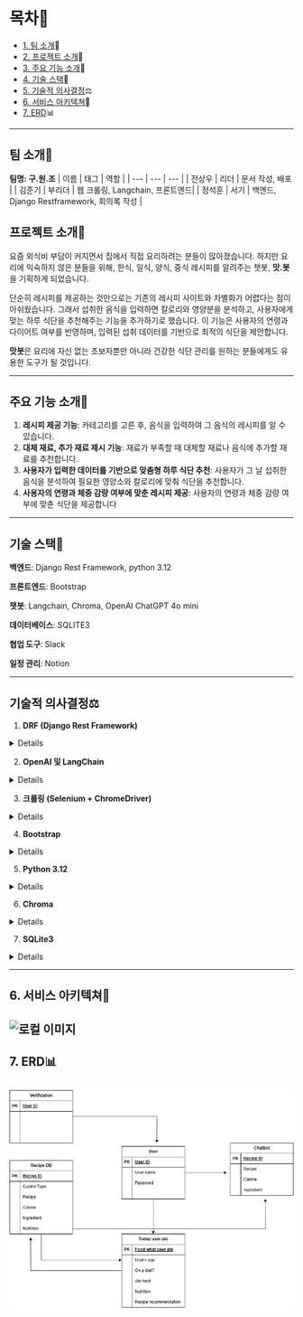# 목차📖
  - [1. 팀 소개](#팀-소개)👥
  - [2. 프로젝트 소개](#프로젝트-소개)🔮
  - [3. 주요 기능 소개](#주요-기능-소개)🎨
  - [4. 기술 스택](#기술-스택)🥽
  - [5. 기술적 의사결정](#기술적-의사결정)⚖️
  - [6. 서비스 아키텍쳐](#6-서비스-아키텍쳐)📶
  - [7. ERD](#7-erd)📊

---
## 팀 소개👥
**팀명: 구.원.조**
| 이름 | 태그 | 역할 |
| --- | --- | --- |
| 전상우 | 리더 | 문서 작성, 배포 |
| 김준기 | 부리더 | 웹 크롤링, Langchain, 프론트엔드|
| 정석훈 | 서기 | 백엔드, Django Restframework, 회의록 작성 |

## 프로젝트 소개🔮
요즘 외식비 부담이 커지면서 집에서 직접 요리하려는 분들이 많아졌습니다. 하지만 요리에 익숙하지 않은 분들을 위해, 한식, 일식, 양식, 중식 레시피를 알려주는 챗봇, **맛.봇**을 기획하게 되었습니다.

단순히 레시피를 제공하는 것만으로는 기존의 레시피 사이트와 차별화가 어렵다는 점이 아쉬웠습니다. 그래서 섭취한 음식을 입력하면 칼로리와 영양분을 분석하고, 사용자에게 맞는 하루 식단을 추천해주는 기능을 추가하기로 했습니다. 이 기능은 사용자의 연령과 다이어트 여부를 반영하며, 입력된 섭취 데이터를 기반으로 최적의 식단을 제안합니다.

**맛봇**은 요리에 자신 없는 초보자뿐만 아니라 건강한 식단 관리를 원하는 분들에게도 유용한 도구가 될 것입니다.

---
## 주요 기능 소개🎨
1. **레시피 제공 기능**: 카테고리를 고른 후, 음식을 입력하여 그 음식의 레시피를 알 수 있습니다.
2. **대체 재료, 추가 재료 제시 기능**: 재료가 부족할 때 대체할 재료나 음식에 추가할 재료를 추천합니다.
3. **사용자가 입력한 데이터를 기반으로 맞춤형 하루 식단 추천**: 사용자가 그 날 섭취한 음식을 분석하여 필요한 영양소와 칼로리에 맞춰 식단을 추천합니다.
4. **사용자의 연령과 체중 감량 여부에 맞춘 레시피 제공**: 사용자의 연령과 체중 감량 여부에 맞춘 식단을 제공합니다
---
## 기술 스택🥽
**백엔드**: Django Rest Framework, python 3.12

**프론트엔드**: Bootstrap

**챗봇**: Langchain, Chroma, OpenAI ChatGPT 4o mini

**데이터베이스**: SQLITE3

**협업 도구**: Slack

**일정 관리**: Notion

---
## 기술적 의사결정⚖️
1. **DRF (Django Rest Framework)**
<details>

    - RESTful API 설계의 간편함: DRF는 Django의 강력한 ORM(Object-Relational Mapping)과 쉽게 통합되어 RESTful API를 간단히 설계할 수 있습니다.

    - 데이터 직렬화: DRF의 `serializers`는 데이터베이스 모델과 JSON 데이터 간의 변환을 단순화하여 데이터 전송을 효율적으로 처리합니다.

    - 확장 가능한 인증 및 권한 시스템: DRF는 다양한 인증 메커니즘(JWT, OAuth 등)을 지원하며, 권한 제어를 쉽게 구현할 수 있습니다.

    - 데이터 직렬화: DRF의 `serializers`는 데이터베이스 모델과 JSON 데이터 간의 변환을 단순화하여 데이터 전송을 효율적으로 처리합니다.

    - 확장 가능한 인증 및 권한 시스템: DRF는 다양한 인증 메커니즘(JWT, OAuth 등)을 지원하며, 권한 제어를 쉽게 구현할 수 있습니다.
</details>

2.  **OpenAI 및 LangChain**
<details>

    - 복잡한 파이프라인 관리: LangChain은 다단계 NLP 워크플로우(예: 크롤링 데이터의 전처리 → GPT 호출 → 결과 후처리)를 쉽게 구성할 수 있는 프레임워크입니다.

    - 모듈화: LangChain은 `CallbackManager`를 통해 워크플로우의 각 단계를 명확히 추적하고 관리할 수 있습니다.

    - LLM 통합: LangChain은 OpenAI뿐만 아니라 Hugging Face와 같은 다양한 LLM을 지원하여 유연한 워크플로우 구성이 가능합니다.(예: 임베딩 모델)
</details>


3. **크롤링 (Selenium + ChromeDriver)**
<details>

    - 동적 웹페이지 처리: Selenium은 JavaScript로 렌더링되는 동적 웹페이지를 크롤링할 수 있습니다.

    - 유연성: Selenium은 다양한 브라우저(Chrome, Firefox 등)를 지원하며, 페이지 상호작용(클릭, 스크롤, 입력 등)을 자동화할 수 있습니다.

    - 확장 가능성: Selenium은 `ChromeDriver`와 같은 브라우저 드라이버를 통해 크롤링 및 자동화 작업을 세밀하게 조정할 수 있습니다.
</details>

4. **Bootstrap**
<details>

    - 반응형 디자인: Bootstrap은 모바일 친화적이고 반응형 웹사이트를 쉽게 제작할 수 있는 CSS 프레임워크입니다.

    - 풍부한 UI 컴포넌트: 버튼, 모달, 카드 등 다양한 사전 설계된 컴포넌트를 제공하여 개발 속도를 높입니다.

    - 사용 용이성: HTML과 CSS에 대한 기본적인 이해만으로도 고급 UI를 설계할 수 있습니다.

    - 풍부한 UI 컴포넌트: 버튼, 모달, 카드 등 다양한 사전 설계된 컴포넌트를 제공하여 개발 속도를 높입니다.

    - 사용 용이성: HTML과 CSS에 대한 기본적인 이해만으로도 고급 UI를 설계할 수 있습니다.
</details>

5. **Python 3.12**
<details>

    - 최신 기능: Python 3.12는 성능 향상 및 새로운 구문적 기능의 사용

    - 광범위한 생태계: Python은 Django, DRF, Selenium, OpenAI, LangChain 등 다양한 라이브러리와의 통합을 지원합니다.
</details>

6. **Chroma**
<details>

    - NLP에 최적화된 벡터 데이터 관리: Chroma는 OpenAI 임베딩 모델로 생성된 데이터를 저장하고 검색할 수 있는 벡터 데이터베이스 기능을 제공합니다.

    - 유연성:  NLP 기반 검색 작업에 필요한 다양한 API와 쉽게 통합됩니다.
</details>

7. **SQLite3**

<details>

    - 경량화: SQLite3는 서버 없이 실행할 수 있는 파일 기반 데이터베이스로, 프로젝트나 로컬 데이터 저장소로 적합합니다.

    - 간편한 관리: SQL 쿼리를 활용하여 크롤링 데이터 및 NLP 결과를 효율적으로 관리할 수 있습니다.

    - 통합성: Python에서 기본 제공되며, Django ORM 및 DRF와 원활히 동작합니다.  
</details> 

---
## 6. 서비스 아키텍쳐📶
![로컬 이미지](Architecture.png)
---
## 7. ERD📊
![로컬 이미지](ERD.png)
---